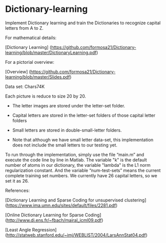 # Dictionary-learning

Implement Dictionary learning and train the Dictionaries to recognize capital letters from A to Z.

For mathematical details:

[Dictionary Learning] (https://github.com/formosa21/Dictionary-learning/blob/master/DictionaryLearning.pdf)

For a pictorial overview:

[Overview] (https://github.com/formosa21/Dictionary-learning/blob/master/Slides.pdf)

Data set: Chars74K

Each picture is reduce to size 20 by 20.

* The letter images are stored under the letter-set folder. 

* Capital letters are stored in the letter-set folders of those capital letter folders

* Small letters are stored in double-small-letter folders. 

* Note that although we have small letter data-set, this implementation does not include the small letters
to our testing yet.

To run through the implementation, simply use the file “main.m” and execute the code line by line in Matlab. The variable "k" is the default number of atoms in our dictionary, the variable "lambda" is the L1 norm regularization constant. And the variable “num-test-sets” means the current complete training set numbers. We currently have 26 capital letters, so we set it as
26.

References:

[Dictionary Learning and Sparse Coding for unsupervised clustering] (https://www.ima.umn.edu/sites/default/files/2281.pdf)

[Online Dictionary Learning for Sparse Coding] (http://www.di.ens.fr/~fbach/mairal_icml09.pdf)

[Least Angle Regression] (http://statweb.stanford.edu/~imj/WEBLIST/2004/LarsAnnStat04.pdf)

